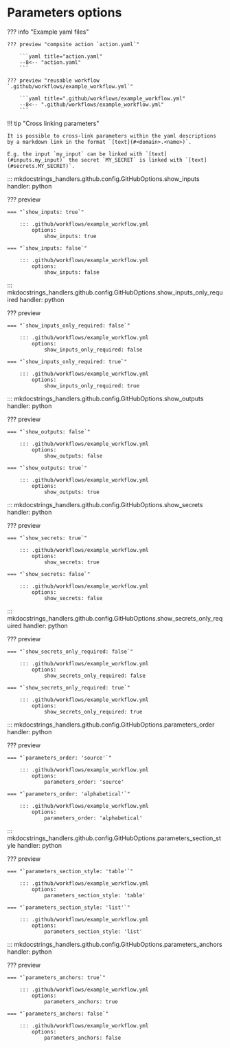 # Parameters options

??? info "Example yaml files"

    ??? preview "compsite action `action.yaml`"

        ```yaml title="action.yaml"
        --8<-- "action.yaml"
        ```

    ??? preview "reusable workflow `.github/workflows/example_workflow.yml`"

        ```yaml title=".github/workflows/example_workflow.yml"
        --8<-- ".github/workflows/example_workflow.yml"
        ```

!!! tip "Cross linking parameters"

    It is possible to cross-link parameters within the yaml descriptions by a markdown link in the format `[text](#<domain>.<name>)`. 

    E.g. the input `my_input` can be linked with `[text](#inputs.my_input)` the secret `MY_SECRET` is linked with `[text](#secrets.MY_SECRET)`.

::: mkdocstrings_handlers.github.config.GitHubOptions.show_inputs
    handler: python

??? preview

    === "`show_inputs: true`"

        ::: .github/workflows/example_workflow.yml
            options:
                show_inputs: true

    === "`show_inputs: false`"
        
        ::: .github/workflows/example_workflow.yml
            options:
                show_inputs: false

::: mkdocstrings_handlers.github.config.GitHubOptions.show_inputs_only_required
    handler: python

??? preview

    === "`show_inputs_only_required: false`"
        
        ::: .github/workflows/example_workflow.yml
            options:
                show_inputs_only_required: false

    === "`show_inputs_only_required: true`"

        ::: .github/workflows/example_workflow.yml
            options:
                show_inputs_only_required: true

::: mkdocstrings_handlers.github.config.GitHubOptions.show_outputs
    handler: python

??? preview

    === "`show_outputs: false`"
        
        ::: .github/workflows/example_workflow.yml
            options:
                show_outputs: false

    === "`show_outputs: true`"

        ::: .github/workflows/example_workflow.yml
            options:
                show_outputs: true

::: mkdocstrings_handlers.github.config.GitHubOptions.show_secrets
    handler: python

??? preview

    === "`show_secrets: true`"

        ::: .github/workflows/example_workflow.yml
            options:
                show_secrets: true

    === "`show_secrets: false`"
        
        ::: .github/workflows/example_workflow.yml
            options:
                show_secrets: false

::: mkdocstrings_handlers.github.config.GitHubOptions.show_secrets_only_required
    handler: python

??? preview

    === "`show_secrets_only_required: false`"
        
        ::: .github/workflows/example_workflow.yml
            options:
                show_secrets_only_required: false

    === "`show_secrets_only_required: true`"

        ::: .github/workflows/example_workflow.yml
            options:
                show_secrets_only_required: true

::: mkdocstrings_handlers.github.config.GitHubOptions.parameters_order
    handler: python

??? preview

    === "`parameters_order: 'source'`"
        
        ::: .github/workflows/example_workflow.yml
            options:
                parameters_order: 'source'

    === "`parameters_order: 'alphabetical'`"

        ::: .github/workflows/example_workflow.yml
            options:
                parameters_order: 'alphabetical'

::: mkdocstrings_handlers.github.config.GitHubOptions.parameters_section_style
    handler: python

??? preview

    === "`parameters_section_style: 'table'`"
        
        ::: .github/workflows/example_workflow.yml
            options:
                parameters_section_style: 'table'

    === "`parameters_section_style: 'list'`"

        ::: .github/workflows/example_workflow.yml
            options:
                parameters_section_style: 'list'

::: mkdocstrings_handlers.github.config.GitHubOptions.parameters_anchors
    handler: python

??? preview

    === "`parameters_anchors: true`"
        
        ::: .github/workflows/example_workflow.yml
            options:
                parameters_anchors: true

    === "`parameters_anchors: false`"

        ::: .github/workflows/example_workflow.yml
            options:
                parameters_anchors: false